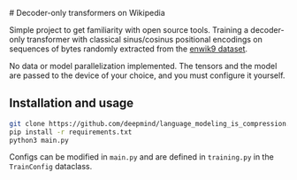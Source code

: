 # Decoder-only transformers on Wikipedia

Simple project to get familiarity with open source tools. Training a
decoder-only transformer with classical sinus/cosinus positional encodings on
sequences of bytes randomly extracted from the
[enwik9 dataset](https://mattmahoney.net/dc/enwik9.zip).

No data or model parallelization implemented. The tensors and the model are
passed to the device of your choice, and you must configure it yourself.

## Installation and usage

```bash
git clone https://github.com/deepmind/language_modeling_is_compression.git
pip install -r requirements.txt
python3 main.py
```

Configs can be modified in `main.py` and are defined in `training.py` in the
`TrainConfig` dataclass.
